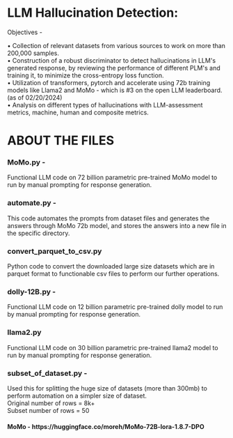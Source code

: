 # LLM Hallucination Detection:

Objectives - 

• Collection of relevant datasets from various sources to work on more than 200,000 samples.
<br> • Construction of a robust discriminator to detect hallucinations in LLM's generated response, by reviewing the performance of different PLM's and training it, to minimize the cross-entropy loss function.
<br> • Utilization of transformers, pytorch and accelerate using 72b training models like Llama2 and MoMo - which is #3 on the open LLM leaderboard. (as of 02/20/2024)
<br> • Analysis on different types of hallucinations with LLM-assessment metrics, machine, human and composite metrics.

# ABOUT THE FILES

<h3> MoMo.py - </h3>
Functional LLM code on 72 billion parametric pre-trained MoMo model to run by manual prompting for response generation.

<h3> automate.py - </h3>
This code automates the prompts from dataset files and generates the answers through MoMo 72b model, and stores the answers into a new file in the specific directory.

<h3> convert_parquet_to_csv.py </h3>
Python code to convert the downloaded large size datasets which are in parquet format to functionable csv files to perform our further operations.

<h3> dolly-12B.py - </h3>
Functional LLM code on 12 billion parametric pre-trained dolly model to run by manual prompting for response generation.

<h3>llama2.py</h3>
Functional LLM code on 30 billion parametric pre-trained llama2 model to run by manual prompting for response generation.

<h3> subset_of_dataset.py - </h3>
Used this for splitting the huge size of datasets (more than 300mb) to perform automation on a simpler size of dataset. <br>
Original number of rows = 8k+ <br>
Subset number of rows = 50


<h4> MoMo - https://huggingface.co/moreh/MoMo-72B-lora-1.8.7-DPO </h4>

